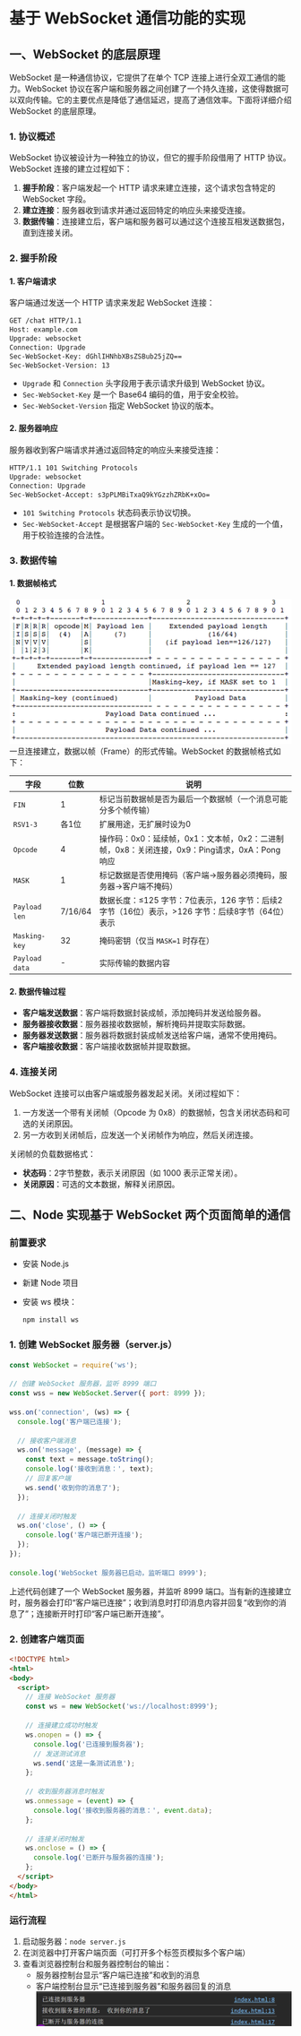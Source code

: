 # 基于 WebSocket 通信功能的实现

## 一、WebSocket 的底层原理

WebSocket 是一种通信协议，它提供了在单个 TCP 连接上进行全双工通信的能力。WebSocket 协议在客户端和服务器之间创建了一个持久连接，这使得数据可以双向传输。它的主要优点是降低了通信延迟，提高了通信效率。下面将详细介绍 WebSocket 的底层原理。

### 1. 协议概述

WebSocket 协议被设计为一种独立的协议，但它的握手阶段借用了 HTTP 协议。WebSocket 连接的建立过程如下：

1. **握手阶段**：客户端发起一个 HTTP 请求来建立连接，这个请求包含特定的 WebSocket 字段。
2. **建立连接**：服务器收到请求并通过返回特定的响应头来接受连接。
3. **数据传输**：连接建立后，客户端和服务器可以通过这个连接互相发送数据包，直到连接关闭。

### 2. 握手阶段

#### 1. 客户端请求

客户端通过发送一个 HTTP 请求来发起 WebSocket 连接：

```http
GET /chat HTTP/1.1
Host: example.com
Upgrade: websocket
Connection: Upgrade
Sec-WebSocket-Key: dGhlIHNhbXBsZSBub25jZQ==
Sec-WebSocket-Version: 13
```

- `Upgrade` 和 `Connection` 头字段用于表示请求升级到 WebSocket 协议。
- `Sec-WebSocket-Key` 是一个 Base64 编码的值，用于安全校验。
- `Sec-WebSocket-Version` 指定 WebSocket 协议的版本。

#### 2. 服务器响应

服务器收到客户端请求并通过返回特定的响应头来接受连接：

```http
HTTP/1.1 101 Switching Protocols
Upgrade: websocket
Connection: Upgrade
Sec-WebSocket-Accept: s3pPLMBiTxaQ9kYGzzhZRbK+xOo=
```

- `101 Switching Protocols` 状态码表示协议切换。
- `Sec-WebSocket-Accept` 是根据客户端的 `Sec-WebSocket-Key` 生成的一个值，用于校验连接的合法性。

### 3. 数据传输

#### 1. 数据帧格式

![alt text](image-2.png)
一旦连接建立，数据以帧（Frame）的形式传输。WebSocket 的数据帧格式如下：

| 字段         | 位数  | 说明                                                                 |
|--------------|-------|----------------------------------------------------------------------|
| `FIN`        | 1     | 标记当前数据帧是否为最后一个数据帧（一个消息可能分多个帧传输）       |
| `RSV1-3`     | 各1位 | 扩展用途，无扩展时设为0                                              |
| `Opcode`     | 4     | 操作码：0x0：延续帧，0x1：文本帧，0x2：二进制帧，0x8：关闭连接，0x9：Ping请求，0xA：Pong响应 |
| `MASK`       | 1     | 标记数据是否使用掩码（客户端→服务器必须掩码，服务器→客户端不掩码）   |
| `Payload len`| 7/16/64 | 数据长度：≤125 字节：7位表示，126 字节：后续2字节（16位）表示，>126 字节：后续8字节（64位）表示 |
| `Masking-key`| 32    | 掩码密钥（仅当 `MASK=1` 时存在）                                    |
| `Payload data`| -    | 实际传输的数据内容                                                  |

#### 2. 数据传输过程

- **客户端发送数据**：客户端将数据封装成帧，添加掩码并发送给服务器。
- **服务器接收数据**：服务器接收数据帧，解析掩码并提取实际数据。
- **服务器发送数据**：服务器将数据封装成帧发送给客户端，通常不使用掩码。
- **客户端接收数据**：客户端接收数据帧并提取数据。

### 4. 连接关闭

WebSocket 连接可以由客户端或服务器发起关闭。关闭过程如下：

1. 一方发送一个带有关闭帧（Opcode 为 0x8）的数据帧，包含关闭状态码和可选的关闭原因。
2. 另一方收到关闭帧后，应发送一个关闭帧作为响应，然后关闭连接。

关闭帧的负载数据格式：

- **状态码**：2字节整数，表示关闭原因（如 1000 表示正常关闭）。
- **关闭原因**：可选的文本数据，解释关闭原因。

## 二、Node 实现基于 WebSocket 两个页面简单的通信

### 前置要求

- 安装 Node.js
- 新建 Node 项目
- 安装 ws 模块：

  ```bash
  npm install ws
  ```

### 1. 创建 WebSocket 服务器（server.js）

```javascript
const WebSocket = require('ws');

// 创建 WebSocket 服务器，监听 8999 端口
const wss = new WebSocket.Server({ port: 8999 });

wss.on('connection', (ws) => {
  console.log('客户端已连接');

  // 接收客户端消息
  ws.on('message', (message) => {
    const text = message.toString(); 
    console.log('接收到消息：', text);
    // 回复客户端
    ws.send('收到你的消息了');
  });

  // 连接关闭时触发
  ws.on('close', () => {
    console.log('客户端已断开连接');
  });
});

console.log('WebSocket 服务器已启动，监听端口 8999');
```

上述代码创建了一个 WebSocket 服务器，并监听 8999 端口。当有新的连接建立时，服务器会打印“客户端已连接”；收到消息时打印消息内容并回复“收到你的消息了”；连接断开时打印“客户端已断开连接”。

### 2. 创建客户端页面

```html
<!DOCTYPE html>
<html>
<body>
  <script>
    // 连接 WebSocket 服务器
    const ws = new WebSocket('ws://localhost:8999');

    // 连接建立成功时触发
    ws.onopen = () => {
      console.log('已连接到服务器');
      // 发送测试消息
      ws.send('这是一条测试消息'); 
    };

    // 收到服务器消息时触发
    ws.onmessage = (event) => {
      console.log('接收到服务器的消息：', event.data);
    };

    // 连接关闭时触发
    ws.onclose = () => {
      console.log('已断开与服务器的连接');
    };
  </script>
</body>
</html>
```

### 运行流程

1. 启动服务器：`node server.js`
2. 在浏览器中打开客户端页面（可打开多个标签页模拟多个客户端）
3. 查看浏览器控制台和服务器控制台的输出：
   - 服务器控制台显示“客户端已连接”和收到的消息
   - 客户端控制台显示“已连接到服务器”和服务器回复的消息
![alt text](image-3.png)
